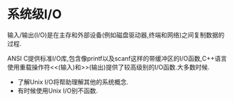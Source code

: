 # 系统级I/O 

输入/输出(I/O)是在主存和外部设备(例如磁盘驱动器,终端和网络)之间复制数据的过程.

ANSI C提供标准I/O库,包含像printf以及scanf这样的带缓冲区的I/O函数,C++语言使用重载操作符<<(输入)和>>(输出)提供了较高级别的I/O函数.大多数时候.
* 了解Unix I/O将帮助理解其他的系统概念.
* 有时候使用Unix I/O别不函数.
